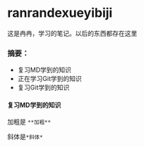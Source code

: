 # ranrandexueyibiji

这是冉冉，学习的笔记。以后的东西都存在这里

### 摘要：

* 复习MD学到的知识
* 正在学习Git学到的知识
* 复习Git学到的知识



#### 复习MD学到的知识

加粗是 `**加粗**`

斜体是`*斜体*`



#### 